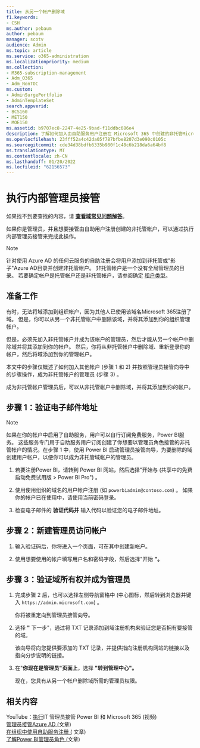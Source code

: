 ```yaml
---
title: 从另一个帐户删除域
f1.keywords:
- CSH
ms.author: pebaum
author: pebaum
manager: scotv
audience: Admin
ms.topic: article
ms.service: o365-administration
ms.localizationpriority: medium
ms.collection:
- M365-subscription-management
- Adm_O365
- Adm_NonTOC
ms.custom:
- AdminSurgePortfolio
- AdminTemplateSet
search.appverid:
- BCS160
- MET150
- MOE150
ms.assetid: b9707ec8-2247-4e25-9bad-f11ddbc686e4
description: 了解如何加入由自助服务用户注册在 Microsoft 365 中创建的非托管Microsoft 365。
ms.openlocfilehash: 23fff52a4c42da05f787bfbe8207d3e090c0105c
ms.sourcegitcommit: cde34d38bdfb6335b980f1c48c6b218da6a64bf8
ms.translationtype: MT
ms.contentlocale: zh-CN
ms.lasthandoff: 01/20/2022
ms.locfileid: "62156573"
---
```

# <a name="perform-an-internal-admin-takeover"></a>执行内部管理员接管

 如果找不到要查找的内容，请 **[查看域常见问题解答](../setup/domains-faq.yml)**。

如果你是管理员，并且想要接管由自助用户注册创建的非托管帐户，可以通过执行内部管理员接管来完成此操作。

> [!NOTE]
> 针对使用 Azure AD 的任何云服务的自助注册会将用户添加到非托管或"影子"Azure AD目录并创建非托管帐户。 非托管帐户是一个没有全局管理员的目录。 若要确定帐户是托管帐户还是非托管帐户，请参阅确定 [租户类型](/power-platform/admin/powerapps-gdpr-dsr-guide-systemlogs#determining-tenant-type)。 
  
## <a name="before-you-begin"></a>准备工作

有时，无法将域添加到组织帐户，因为其他人已使用该域名Microsoft 365注册了域。 但是，你可以从另一个非托管帐户中删除该域，并将其添加到你的组织管理帐户。

但是，必须先加入非托管帐户并成为该帐户的管理员，然后才能从另一个帐户中删除域并将其添加到你的帐户。 然后，你将从非托管帐户中删除域、重新登录你的帐户，然后将域添加到你的管理帐户。

本文中的步骤仅概述了如何加入其他帐户 (步骤 1 和 2) 并按照管理员接管向导中的步骤操作，成为非托管帐户的管理员 (步骤 3) 。

成为非托管帐户管理员后，可以从非托管帐户中删除域，并将其添加到你的帐户。 

## <a name="step-1-verify-your-email-address"></a>步骤 1：验证电子邮件地址

> [!NOTE]
> 如果在你的帐户中启用了自助服务，用户可以自行订阅免费服务，Power BI服务。 这些服务专门用于自助服务用户订阅创建了你想要以管理员角色接管的非托管帐户的情况。在步骤 1 中，使用 Power BI 启动管理员接管向导，为要删除的域创建用户帐户，以便你可以成为非托管域帐户的管理员。

1. 若要注册Power BI，请转到 Power BI 网站，然后选择"[](https://powerbi.com)开始与 (共享中的免费启动免费试用版  >  Power BI Pro") 。 

2. 使用使用组织的域名的用户帐户注册 (如 `powerbiadmin@contoso.com`) 。 如果你的帐户已在使用中，请使用当前密码登录。

3. 检查电子邮件的 **验证代码并** 输入代码以验证您的电子邮件地址。

## <a name="step-2-create-a-new-account-for-admin-access"></a>步骤 2：新建管理员访问帐户

1. 输入验证码后，你将进入一个页面，可在其中创建新帐户。

2. 使用想要使用的帐户填写用户名和密码字段，然后选择"开始 **"。**

## <a name="step-3-verify-domain-ownership-and-become-the-admin"></a>步骤 3：验证域所有权并成为管理员

1. 完成步骤 2 后，也可以选择左侧导航窗格中 (中心图标，然后转到浏览器并键入 `https://admin.microsoft.com`) 。

    你将被重定向到管理员接管向导。

1. 选择 **"** 下一步"，通过将 TXT 记录添加到域注册机构来验证您是否拥有要接管的域。 

    该向导将向您提供要添加的 TXT 记录，并提供指向注册机构网站的链接以及指向分步说明的链接。

1. 在"**你现在是管理员"页面上**，选择 **"转到管理中心"。**

    现在，您具有从另一个帐户删除域所需的管理员权限。 
## <a name="related-content"></a>相关内容

YouTube：[执行](https://www.youtube.com/watch?v=xt5EsrQBZZk)IT 管理员接管 Power BI 和 Microsoft 365 (视频) \
[管理员接管Azure AD (](/azure/active-directory/users-groups-roles/domains-admin-takeover)文章) \
[在组织中使用自助服务注册 (](self-service-sign-up.md) 文章) \
[了解Power BI管理员角色 (](/power-bi/service-admin-role)文章) 
